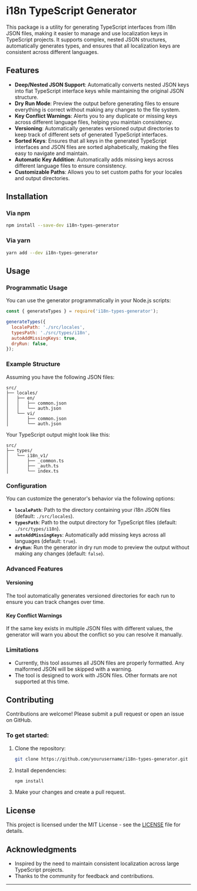 # i18n TypeScript Generator

This package is a utility for generating TypeScript interfaces from i18n JSON files, making it easier to manage and use localization keys in TypeScript projects. It supports complex, nested JSON structures, automatically generates types, and ensures that all localization keys are consistent across different languages.

## Features

- **Deep/Nested JSON Support**: Automatically converts nested JSON keys into flat TypeScript interface keys while maintaining the original JSON structure.
- **Dry Run Mode**: Preview the output before generating files to ensure everything is correct without making any changes to the file system.
- **Key Conflict Warnings**: Alerts you to any duplicate or missing keys across different language files, helping you maintain consistency.
- **Versioning**: Automatically generates versioned output directories to keep track of different sets of generated TypeScript interfaces.
- **Sorted Keys**: Ensures that all keys in the generated TypeScript interfaces and JSON files are sorted alphabetically, making the files easy to navigate and maintain.
- **Automatic Key Addition**: Automatically adds missing keys across different language files to ensure consistency.
- **Customizable Paths**: Allows you to set custom paths for your locales and output directories.

## Installation

### Via npm

```bash
npm install --save-dev i18n-types-generator
```

### Via yarn

```bash
yarn add --dev i18n-types-generator
```

## Usage

### Programmatic Usage

You can use the generator programmatically in your Node.js scripts:

```javascript
const { generateTypes } = require('i18n-types-generator');

generateTypes({
  localePath: './src/locales',
  typesPath: './src/types/i18n',
  autoAddMissingKeys: true,
  dryRun: false,
});
```

### Example Structure

Assuming you have the following JSON files:

```plaintext
src/
├── locales/
│   ├── en/
│   │   ├── common.json
│   │   └── auth.json
│   └── vi/
│       ├── common.json
│       └── auth.json
```

Your TypeScript output might look like this:

```plaintext
src/
├── types/
│   └── i18n_v1/
│       ├── _common.ts
│       ├── _auth.ts
│       └── index.ts
```

### Configuration

You can customize the generator's behavior via the following options:

- **`localePath`**: Path to the directory containing your i18n JSON files (default: `./src/locales`).
- **`typesPath`**: Path to the output directory for TypeScript files (default: `./src/types/i18n`).
- **`autoAddMissingKeys`**: Automatically add missing keys across all languages (default: `true`).
- **`dryRun`**: Run the generator in dry run mode to preview the output without making any changes (default: `false`).

### Advanced Features

#### Versioning

The tool automatically generates versioned directories for each run to ensure you can track changes over time.

#### Key Conflict Warnings

If the same key exists in multiple JSON files with different values, the generator will warn you about the conflict so you can resolve it manually.

### Limitations

- Currently, this tool assumes all JSON files are properly formatted. Any malformed JSON will be skipped with a warning.
- The tool is designed to work with JSON files. Other formats are not supported at this time.

## Contributing

Contributions are welcome! Please submit a pull request or open an issue on GitHub.

### To get started:

1. Clone the repository:
   ```bash
   git clone https://github.com/yourusername/i18n-types-generator.git
   ```
2. Install dependencies:
   ```bash
   npm install
   ```
3. Make your changes and create a pull request.

## License

This project is licensed under the MIT License - see the [LICENSE](LICENSE) file for details.

## Acknowledgments

- Inspired by the need to maintain consistent localization across large TypeScript projects.
- Thanks to the community for feedback and contributions.

---
